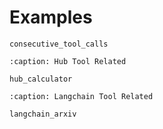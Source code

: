 # Examples

```{toctree}
consecutive_tool_calls
```

```{toctree}
:caption: Hub Tool Related

hub_calculator
```

```{toctree}
:caption: Langchain Tool Related

langchain_arxiv
```
